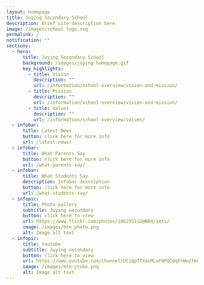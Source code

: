 ```yaml
---
layout: homepage
title: Juying Secondary School
description: Brief site description here
image: /images/school logo.svg
permalink: /
notification: ""
sections:
  - hero:
      title: Juying Secondary School
      background: /images/juying homepage.gif
      key_highlights:
        - title: Vision
          description: ""
          url: /information/school-overview/vision-and-mission/
        - title: Mission
          description: ""
          url: /information/school-overview/vision-and-mission/
        - title: Values
          description: ""
          url: /information/school-overview/values/
  - infobar:
      title: Latest News
      button: click here for more info
      url: /latest-news/
  - infobar:
      title: What Parents Say
      button: click here for more info
      url: /what-parents-say/
  - infobar:
      title: What Students Say
      description: Infobar description
      button: click here for more info
      url: /what-students-say/
  - infopic:
      title: Photo Gallery
      subtitle: Juying secondary
      button: click here to view
      url: https://www.flickr.com/photos/106251112@N04/sets/
      image: /images/btn_photo.png
      alt: Image alt text
  - infopic:
      title: Youtube
      subtitle: Juying secondary
      button: click here to view
      url: https://www.youtube.com/channel/UCiQpfTXaxMLuFHPQC8qPrWw/feed
      image: /images/btn-ytube.png
      alt: Image alt text
---
```

